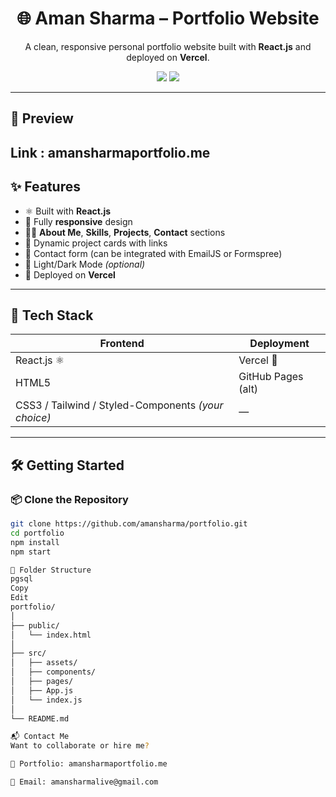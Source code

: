 <h1 align="center">🌐 Aman Sharma – Portfolio Website</h1>
<p align="center">
  A clean, responsive personal portfolio website built with <strong>React.js</strong> and deployed on <strong>Vercel</strong>.
</p>

<p align="center">
  <a href="https://amansharmaportfolio.me"><img src="https://img.shields.io/badge/Live-Demo-brightgreen?style=for-the-badge&logo=vercel" /></a>
  <a href="https://github.com/amansharma/portfolio"><img src="https://img.shields.io/badge/Source Code-black?style=for-the-badge&logo=github" /></a>
</p>

---

## 📸 Preview

Link : amansharmaportfolio.me
---

## ✨ Features

- ⚛️ Built with **React.js**
- 📱 Fully **responsive** design
- 🧑‍💻 **About Me**, **Skills**, **Projects**, **Contact** sections
- 🔗 Dynamic project cards with links
- 📧 Contact form (can be integrated with EmailJS or Formspree)
- 🌙 Light/Dark Mode *(optional)*
- 🚀 Deployed on **Vercel**

---

## 🧠 Tech Stack

| Frontend     | Deployment |
|--------------|-------------|
| React.js ⚛   | Vercel 🚀   |
| HTML5        | GitHub Pages (alt) |
| CSS3 / Tailwind / Styled-Components *(your choice)* | — |

---

## 🛠️ Getting Started

### 📦 Clone the Repository

```bash
git clone https://github.com/amansharma/portfolio.git
cd portfolio
npm install
npm start

📂 Folder Structure
pgsql
Copy
Edit
portfolio/
│
├── public/
│   └── index.html
│
├── src/
│   ├── assets/
│   ├── components/
│   ├── pages/
│   ├── App.js
│   └── index.js
│
└── README.md

📬 Contact Me
Want to collaborate or hire me?

💼 Portfolio: amansharmaportfolio.me

📧 Email: amansharmalive@gmail.com

